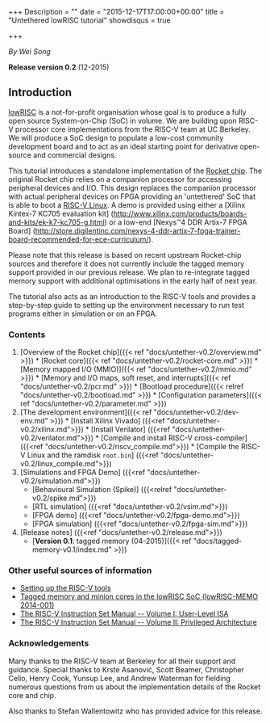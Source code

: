+++
Description = ""
date = "2015-12-17T17:00:00+00:00"
title = "Untethered lowRISC tutorial"
showdisqus = true

+++

_By Wei Song_

**Release version 0.2** (12-2015)

## Introduction

[lowRISC][lowRISC] is a not-for-profit organisation whose goal is to
produce a fully open source System-on-Chip (SoC) in volume. We are
building upon RISC-V processor core implementations from the RISC-V
team at UC Berkeley.  We will produce a SoC design to populate a
low-cost community development board and to act as an ideal starting
point for derivative open-source and commercial designs.

This tutorial introduces a standalone implementation of the [Rocket chip][RocketChip].
The original Rocket chip relies on a companion processor
for accessing peripheral devices and I/O. This design replaces the companion
processor with actual peripheral devices on FPGA providing an 'untethered'
SoC that is able to boot a [RISC-V Linux][RISCVLinux]. A demo is provided using
either a [Xilinx Kintex-7 KC705 evaluation kit]
(http://www.xilinx.com/products/boards-and-kits/ek-k7-kc705-g.html)
or a low-end [Nexys™4 DDR Artix-7 FPGA Board]
(http://store.digilentinc.com/nexys-4-ddr-artix-7-fpga-trainer-board-recommended-for-ece-curriculum/).

Please note that this release is based on recent upstream Rocket-chip sources 
and therefore it does not currently include the tagged memory support provided 
in our previous release. We plan to re-integrate tagged memory support with 
additional optimisations in the early half of next year.

The tutorial also acts as an introduction to the RISC-V tools and provides
a step-by-step guide to setting up the environment necessary to run
test programs either in simulation or on an FPGA.

### Contents

  1. [Overview of the Rocket chip]({{< ref "docs/untether-v0.2/overview.md" >}})
    * [Rocket core]({{< ref "docs/untether-v0.2/rocket-core.md" >}})
    * [Memory mapped I/O (MMIO)]({{< ref "docs/untether-v0.2/mmio.md" >}})
    * [Memory and I/O maps, soft reset, and interrupts]({{< ref "docs/untether-v0.2/pcr.md" >}})
    * [Bootload procedure]({{< relref "docs/untether-v0.2/bootload.md" >}})
    * [Configuration parameters]({{< ref "docs/untether-v0.2/parameter.md" >}})
  2. [The development environment]({{< ref "docs/untether-v0.2/dev-env.md" >}})
    * [Install Xilinx Vivado] ({{<ref "docs/untether-v0.2/xilinx.md">}})
    * [Install Verilator] ({{<ref "docs/untether-v0.2/verilator.md">}})
    * [Compile and install RISC-V cross-compiler] ({{<ref "docs/untether-v0.2/riscv_compile.md">}})
    * [Compile the RISC-V Linux and the ramdisk `root.bin`] ({{<ref "docs/untether-v0.2/linux_compile.md">}})
  3. [Simulations and FPGA Demo] ({{<ref "docs/untether-v0.2/simulation.md">}})
     * [Behavioural Simulation (Spike)] ({{<relref "docs/untether-v0.2/spike.md">}})
     * [RTL simulation] ({{<ref "docs/untether-v0.2/vsim.md">}})
     * [FPGA demo] ({{<ref "docs/untether-v0.2/fpga-demo.md">}})
     * [FPGA simulation] ({{<ref "docs/untether-v0.2/fpga-sim.md">}})
  4. [Release notes] ({{<ref "docs/untether-v0.2/release.md">}})
     * [**Version 0.1**: tagged memory (04-2015)]({{< ref "docs/tagged-memory-v0.1/index.md" >}})

### Other useful sources of information

  * [Setting up the RISC-V tools](https://github.com/riscv/riscv-tools/blob/master/README.md)
  * [Tagged memory and minion cores in the lowRISC SoC (lowRISC-MEMO 2014-001)](http://www.lowrisc.org/docs/memo-2014-001-tagged-memory-and-minion-cores/)
  * [The RISC-V Instruction Set Manual -- Volume I: User-Level ISA](http://riscv.org/download.html#tab_spec_user_isa)
  * [The RISC-V Instruction Set Manual -- Volume II: Privileged Architecture](http://riscv.org/download.html#tab_spec_privileged_isa)

### Acknowledgements

Many thanks to the RISC-V team at Berkeley for all their support and
guidance. Special thanks to
Krste Asanović,
Scott Beamer,
Christopher Celio,
Henry Cook,
Yunsup Lee,
and
Andrew Waterman
for fielding numerous questions from us about the implementation
details of the Rocket core and chip.

Also thanks to Stefan Wallentowitz who has provided advice for this release.

<!-- Links -->

[RocketChip]: https://github.com/ucb-bar/rocket-chip
[Chisel]: https://chisel.eecs.berkeley.edu/
[lowRISC]: http://www.lowrisc.org/
[RISCVLinux]: https://github.com/riscv/riscv-linux
